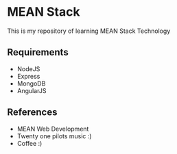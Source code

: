 # MEAN Stack
This is my repository of learning MEAN Stack Technology
## Requirements
- NodeJS
- Express
- MongoDB
- AngularJS
## References
- MEAN Web Development
- Twenty one pilots music :)
- Coffee :)
